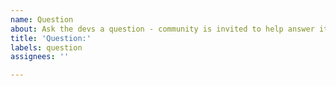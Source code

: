 ```yaml
---
name: Question
about: Ask the devs a question - community is invited to help answer it
title: 'Question:'
labels: question
assignees: ''

---
```



